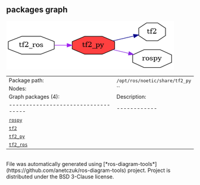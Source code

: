 <!--
File was automatically generated using 'ros-diagram-tools' project.
Project is distributed under the BSD 3-Clause license.
-->

## packages graph

[![tf2_py](tf2_py.png "tf2_py")](tf2_py.png)

|     |     |
| --- | --- |
| Package path: | `/opt/ros/noetic/share/tf2_py` |
| Nodes: | `` |
| Graph packages (4): | Description: |
| ----------------------------------- | ------------ |
| [`rospy`](rospy.html) |  |
| [`tf2`](tf2.html) |  |
| [`tf2_py`](tf2_py.html) |  |
| [`tf2_ros`](tf2_ros.html) |  |


</br>
File was automatically generated using [*ros-diagram-tools*](https://github.com/anetczuk/ros-diagram-tools) project.
Project is distributed under the BSD 3-Clause license.
